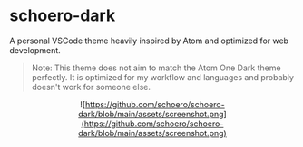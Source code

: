 # schoero-dark

A personal VSCode theme heavily inspired by Atom and optimized for web development.

> Note: This theme does not aim to match the Atom One Dark theme perfectly. It is optimized for my workflow and languages and probably doesn't work for someone else.

<div align="center">

![https://github.com/schoero/schoero-dark/blob/main/assets/screenshot.png](https://github.com/schoero/schoero-dark/blob/main/assets/screenshot.png)

</div>